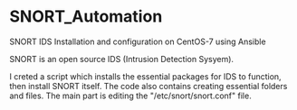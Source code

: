 # SNORT_Automation
SNORT IDS Installation and configuration on CentOS-7 using Ansible 

SNORT is an open source IDS (Intrusion Detection Sysyem).

I creted a script which installs the essential packages for IDS to function, then install SNORT itself.
The code also contains creating essential folders and files.
The main part is editing the "/etc/snort/snort.conf"  file.
